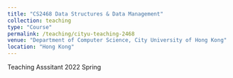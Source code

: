 ```yaml
---
title: "CS2468 Data Structures & Data Management"
collection: teaching
type: "Course"
permalink: /teaching/cityu-teaching-2468
venue: "Department of Computer Science, City University of Hong Kong"
location: "Hong Kong"
---
```


Teaching Asssitant
2022 Spring

